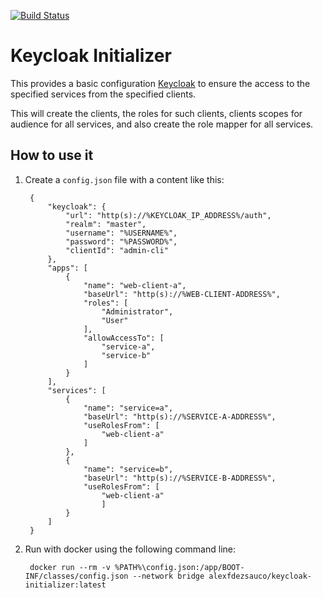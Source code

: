 [![Build Status](https://dev.azure.com/alexfdezsauco/External%20Repositories%20Builds/_apis/build/status/alexfdezsauco.KeycloakInitializer?branchName=master)](https://dev.azure.com/alexfdezsauco/External%20Repositories%20Builds/_build/latest?definitionId=5&branchName=master)

Keycloak Initializer
====================

This provides a basic configuration [Keycloak](https://www.keycloak.org/) to ensure the access to the specified services from the specified clients. 

This will create the clients, the roles for such clients, clients scopes for audience for all services, and also create the role mapper for all services. 

## How to use it

1) Create a `config.json` file with a content like this:

        {
            "keycloak": {
                "url": "http(s)://%KEYCLOAK_IP_ADDRESS%/auth",
                "realm": "master",
                "username": "%USERNAME%",
                "password": "%PASSWORD%",
                "clientId": "admin-cli"
            },
            "apps": [
                {
                    "name": "web-client-a",
                    "baseUrl": "http(s)://%WEB-CLIENT-ADDRESS%",
                    "roles": [
                        "Administrator",
                        "User"
                    ],
                    "allowAccessTo": [
                        "service-a",
                        "service-b"
                    ]
                }
            ],
            "services": [
                {
                    "name": "service=a",
                    "baseUrl": "http(s)://%SERVICE-A-ADDRESS%",
                    "useRolesFrom": [
                        "web-client-a"
                    ]
                },
                {
                    "name": "service=b",
                    "baseUrl": "http(s)://%SERVICE-B-ADDRESS%",
                    "useRolesFrom": [
                        "web-client-a"
                        ]
                }
            ]
        }

2) Run with docker using the following command line:

        docker run --rm -v %PATH%\config.json:/app/BOOT-INF/classes/config.json --network bridge alexfdezsauco/keycloak-initializer:latest
